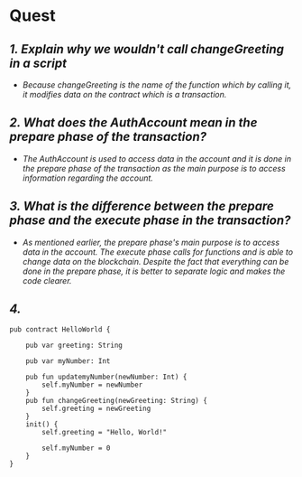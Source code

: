 # Quest

## *1. Explain why we wouldn't call changeGreeting in a script*
* *Because changeGreeting is the name of the function which by calling it, it modifies data on the contract which is a transaction.*

## *2. What does the AuthAccount mean in the prepare phase of the transaction?*
* *The AuthAccount is used to access data in the account and it is done in the prepare phase of the transaction as the main purpose is to access information regarding the account.*

## *3. What is the difference between the prepare phase and the execute phase in the transaction?*
* *As mentioned earlier, the prepare phase's main purpose is to access data in the account. The execute phase calls for functions and is able to change data on the blockchain. Despite the fact that everything can be done in the prepare phase, it is better to separate logic and makes the code clearer.*

## *4.*
```
pub contract HelloWorld {

    pub var greeting: String
    
    pub var myNumber: Int 
    
    pub fun updatemyNumber(newNumber: Int) {
        self.myNumber = newNumber
    }
    pub fun changeGreeting(newGreeting: String) {
        self.greeting = newGreeting
    }
    init() {
        self.greeting = "Hello, World!"
        
        self.myNumber = 0
    }
}
```
